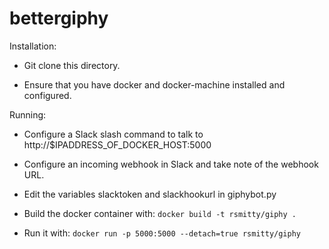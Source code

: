 # bettergiphy

Installation:

- Git clone this directory.

- Ensure that you have docker and docker-machine installed and configured.

Running:

- Configure a Slack slash command to talk to http://$IPADDRESS_OF_DOCKER_HOST:5000

- Configure an incoming webhook in Slack and take note of the webhook URL.

- Edit the variables slacktoken and slackhookurl in giphybot.py

- Build the docker container with:
`docker build -t rsmitty/giphy .`

- Run it with:
`docker run -p 5000:5000 --detach=true rsmitty/giphy`
